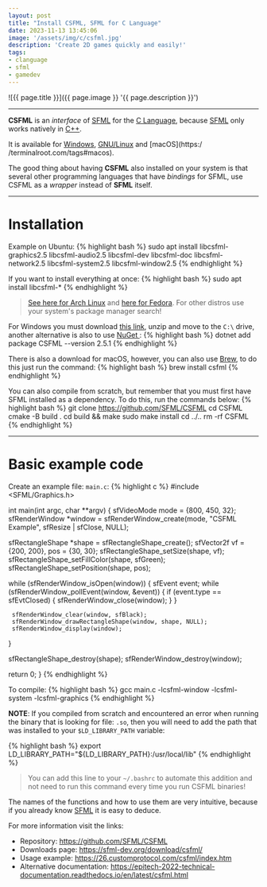 ```yaml
---
layout: post
title: "Install CSFML, SFML for C Language"
date: 2023-11-13 13:45:06
image: '/assets/img/c/csfml.jpg'
description: 'Create 2D games quickly and easily!'
tags:
- clanguage
- sfml
- gamedev
---
```


![{{ page.title }}]({{ page.image }} '{{ page.description }}')

---

**CSFML** is an *interface* of [SFML](https://terminalroot.com/tags#sfml) for the [C Language](https://terminalroot.com/tags#clanguage), because [SFML](https://terminalroot.com/tags#sfml) only works natively in [C++](https://terminalroot.com/cpp).

It is available for [Windows](https://terminalroot.com/tags#windows), [GNU/Linux](https://terminalroot.com/tags#gnu) and [macOS](https:/ /terminalroot.com/tags#macos).

The good thing about having **CSFML** also installed on your system is that several other programming languages that have *bindings* for SFML, use CSFML as a *wrapper* instead of **SFML** itself.

---

# Installation
Example on Ubuntu:
{% highlight bash %}
sudo apt install libcsfml-graphics2.5 libcsfml-audio2.5 libcsfml-dev libcsfml-doc libcsfml-network2.5 libcsfml-system2.5 libcsfml-window2.5
{% endhighlight %}

If you want to install everything at once:
{% highlight bash %}
sudo apt install libcsfml-*
{% endhighlight %}
> [See here for Arch Linux](https://archlinux.org/packages/extra/x86_64/csfml/) and [here for Fedora](https://src.fedoraproject.org/rpms/CSFML). For other distros use your system's package manager search!

For Windows you must download [this link](https://www.sfml-dev.org/download/csfml/), unzip and move to the `C:\` drive, another alternative is also to use [NuGet ](https://www.nuget.org/packages/CSFML/2.5.1):
{% highlight bash %}
dotnet add package CSFML --version 2.5.1
{% endhighlight %}

There is also a download for macOS, however, you can also use [Brew](https://formulae.brew.sh/formula/csfml), to do this just run the command:
{% highlight bash %}
brew install csfml
{% endhighlight %}

You can also compile from scratch, but remember that you must first have SFML installed as a dependency. To do this, run the commands below:
{% highlight bash %}
git clone https://github.com/SFML/CSFML
cd CSFML
cmake -B build .
cd build && make
sudo make install
cd ../..
rm -rf CSFML
{% endhighlight %}

---

# Basic example code
Create an example file: `main.c`:
{% highlight c %}
#include <SFML/Graphics.h>

int main(int argc, char **argv) {
   sfVideoMode mode = {800, 450, 32};
   sfRenderWindow *window = sfRenderWindow_create(mode, "CSFML Example", sfResize | sfClose, NULL);

   sfRectangleShape *shape = sfRectangleShape_create();
   sfVector2f vf = {200, 200}, pos = {30, 30};
   sfRectangleShape_setSize(shape, vf);
   sfRectangleShape_setFillColor(shape, sfGreen);
   sfRectangleShape_setPosition(shape, pos);

   while (sfRenderWindow_isOpen(window)) {
     sfEvent event;
     while (sfRenderWindow_pollEvent(window, &event)) {
       if (event.type == sfEvtClosed) {
         sfRenderWindow_close(window);
       }
     }

     sfRenderWindow_clear(window, sfBlack);
     sfRenderWindow_drawRectangleShape(window, shape, NULL);
     sfRenderWindow_display(window);
   }

   sfRectangleShape_destroy(shape);
   sfRenderWindow_destroy(window);

   return 0;
}
{% endhighlight %}

To compile:
{% highlight bash %}
gcc main.c -lcsfml-window -lcsfml-system -lcsfml-graphics
{% endhighlight %}

**NOTE**: If you compiled from scratch and encountered an error when running the binary that is looking for file: `.so`, then you will need to add the path that was installed to your `$LD_LIBRARY_PATH` variable:

{% highlight bash %}
export LD_LIBRARY_PATH="${LD_LIBRARY_PATH}:/usr/local/lib"
{% endhighlight %}
> You can add this line to your `~/.bashrc` to automate this addition and not need to run this command every time you run CSFML binaries!


The names of the functions and how to use them are very intuitive, because if you already know [SFML](https://terminalroot.com/tags#sfml) it is easy to deduce.

For more information visit the links:
+ Repository: <https://github.com/SFML/CSFML>
+ Downloads page: <https://sfml-dev.org/download/csfml/>
+ Usage example: <https://26.customprotocol.com/csfml/index.htm>
+ Alternative documentation: <https://epitech-2022-technical-documentation.readthedocs.io/en/latest/csfml.html>
